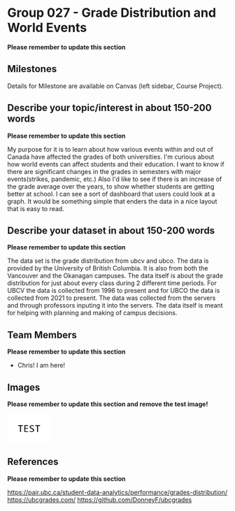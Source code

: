 # Group 027 - Grade Distribution and World Events

**Please remember to update this section**

## Milestones

Details for Milestone are available on Canvas (left sidebar, Course Project).

## Describe your topic/interest in about 150-200 words

**Please remember to update this section**

My purpose for it is to learn about how various events within and out of Canada have affected the grades of both universities. I'm curious about how world events can affect students and their education. I want to know if there are significant changes in the grades in semesters with major events(strikes, pandemic, etc.) Also I'd like to see if there is an increase of the grade average over the years, to show whether students are getting better at school. I can see a sort of dashboard that users could look at a graph. It would be something simple that enders the data in a nice layout that is easy to read.

## Describe your dataset in about 150-200 words

**Please remember to update this section**

The data set is the grade distribution from ubcv and ubco. The data is provided by the University of British Columbia. It is also from both the Vancouver and the Okanagan campuses. The data itself is about the grade distribution for just about every class during 2 different time periods. For UBCV the data is collected from 1996 to present and for UBCO the data is collected from 2021 to present. The data was collected from the servers and through professors inputing it into the servers. The data itself is meant for helping with planning and making of campus decisions.

## Team Members

**Please remember to update this section**

- Chris! I am here! 

## Images

**Please remember to update this section and remove the test image!**

<img src ="images/test.png" width="100px">

## References

**Please remember to update this section**

https://pair.ubc.ca/student-data-analytics/performance/grades-distribution/ 
https://ubcgrades.com/
https://github.com/DonneyF/ubcgrades



